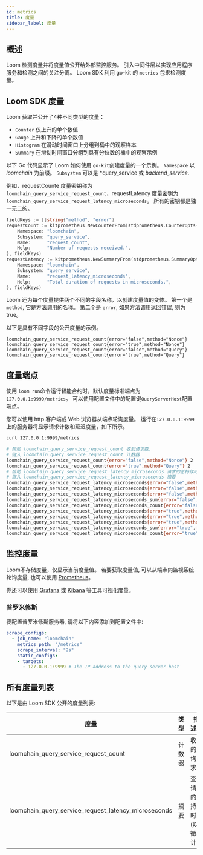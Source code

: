 ```yaml
---
id: metrics
title: 度量
sidebar_label: 度量
---
```

## 概述

Loom 检测度量并将度量值公开给外部监控服务。 引入中间件层以实现应用程序服务和检测之间的关注分离。 Loom SDK 利用 go-kit 的 `metrics` 包来检测度量。

## Loom SDK 度量

Loom 获取并公开了4种不同类型的度量：

- `Counter` 仅上升的单个数值
- `Gauge` 上升和下降的单个数值
- `Histogram` 在滑动时间窗口上分组到桶中的观察样本
- `Summary` 在滑动时间窗口分组到具有分位数的桶中的观察示例

以下 Go 代码显示了 Loom 如何使用 `go-kit`创建度量的一个示例。 `Namespace` 以 *loomchain* 为前缀。 `Subsystem` 可以是 *query_service 或 *backend_service*.

例如，requestCounte 度量密钥称为 `loomchain_query_service_request_count`，requestLatency 度量密钥为 `loomchain_query_service_request_latency_microseconds`。 所有的密钥都是独一无二的。

```Go
fieldKeys := []string{"method", "error"}
requestCount := kitprometheus.NewCounterFrom(stdprometheus.CounterOpts{
    Namespace: "loomchain",
    Subsystem: "query_service",
    Name:      "request_count",
    Help:      "Number of requests received.",
}, fieldKeys)
requestLatency := kitprometheus.NewSummaryFrom(stdprometheus.SummaryOpts{
    Namespace: "loomchain",
    Subsystem: "query_service",
    Name:      "request_latency_microseconds",
    Help:      "Total duration of requests in microseconds.",
}, fieldKeys)
```

Loom 还为每个度量提供两个不同的字段名称，以创建度量值的变体。 第一个是 `method`, 它是方法调用的名称。 第二个是 `error`, 如果方法调用返回错误, 则为 true。

以下是具有不同字段的公开度量的示例。

    loomchain_query_service_request_count{error="false",method="Nonce"}
    loomchain_query_service_request_count{error="true",method="Nonce"}
    loomchain_query_service_request_count{error="false",method="Query"}
    loomchain_query_service_request_count{error="true",method="Query"}
    

## 度量端点

使用 `loom run`命令运行智能合约时，默认度量标准端点为`127.0.0.1:9999/metrics`。 可以使用配置文件中的配置键`QueryServerHost`配置端点。

您可以使用 http 客户端或 Web 浏览器从端点轮询度量。 运行在`127.0.0.1:9999`上的服务器将显示请求计数和延迟度量，如下所示。

```sh
curl 127.0.0.1:9999/metrics

# 帮助 loomchain_query_service_request_count 收到请求数.
# 键入 loomchain_query_service_request_count 计数器
loomchain_query_service_request_count{error="false",method="Nonce"} 2
loomchain_query_service_request_count{error="true",method="Query"} 2
# 帮助 loomchain_query_service_request_latency_microseconds 请求的总持续时间（以微秒为单位）。
# 键入 loomchain_query_service_request_latency_microseconds 摘要
loomchain_query_service_request_latency_microseconds{error="false",method="Nonce",quantile="0.5"} 1.0352e-05
loomchain_query_service_request_latency_microseconds{error="false",method="Nonce",quantile="0.9"} 2.4728e-05
loomchain_query_service_request_latency_microseconds{error="false",method="Nonce",quantile="0.99"} 2.4728e-05
loomchain_query_service_request_latency_microseconds_sum{error="false",method="Nonce"} 3.508e-05
loomchain_query_service_request_latency_microseconds_count{error="false",method="Nonce"} 2
loomchain_query_service_request_latency_microseconds{error="true",method="Query",quantile="0.5"} 1.5574e-05
loomchain_query_service_request_latency_microseconds{error="true",method="Query",quantile="0.9"} 1.7501e-05
loomchain_query_service_request_latency_microseconds{error="true",method="Query",quantile="0.99"} 1.7501e-05
loomchain_query_service_request_latency_microseconds_sum{error="true",method="Query"} 3.3075000000000004e-05
loomchain_query_service_request_latency_microseconds_count{error="true",method="Query"} 2

```

## 监控度量

Loom不存储度量，仅显示当前度量值。 若要获取度量值, 可以从端点向监视系统轮询度量, 也可以使用 [Prometheus](https://prometheus.io/docs/prometheus/latest/installation/)。

你还可以使用 [Grafana](https://grafana.com/) 或 [Kibana](https://www.elastic.co/products/kibana) 等工具可视化度量。

### 普罗米修斯

要配置普罗米修斯服务器, 请将以下内容添加到配置文件中:

```yaml
scrape_configs:
  - job_name: "loomchain"
    metrics_path: "/metrics"
    scrape_interval: "2s"
    static_configs:
    - targets:
      - 127.0.0.1:9999 # The IP address to the query server host
```

## 所有度量列表

以下是由 Loom SDK 公开的度量列表:

| 度量                                                       | 类型  | 描述：               |
| -------------------------------------------------------- | --- | ----------------- |
| loomchain_query_service_request_count                | 计数器 | 收到的查询请求数          |
| loomchain_query_service_request_latency_microseconds | 摘要  | 查询请求的总持续时间 (以微秒计) |